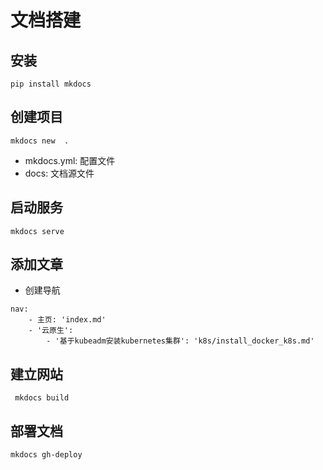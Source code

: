 # 文档搭建
## 安装

```shell
pip install mkdocs
```

## 创建项目

```shell
mkdocs new  .
```
- mkdocs.yml: 配置文件
- docs: 文档源文件

## 启动服务

```shell
mkdocs serve
```

## 添加文章

- 创建导航
```shell
nav:
    - 主页: 'index.md'
    - '云原生':
        - '基于kubeadm安装kubernetes集群': 'k8s/install_docker_k8s.md'
```

## 建立网站

```shell
 mkdocs build 
```

## 部署文档

```shell
mkdocs gh-deploy
```